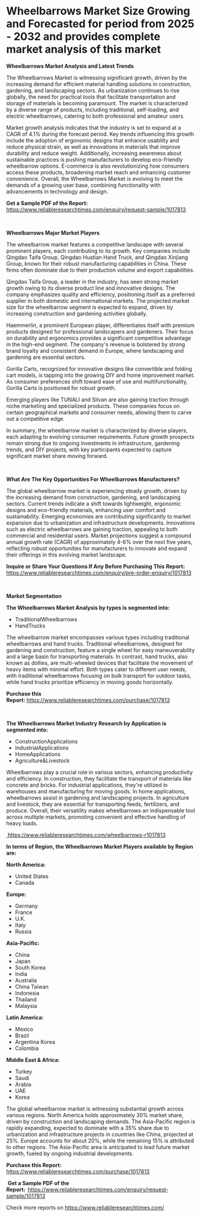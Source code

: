 <p><h1>Wheelbarrows Market Size Growing and Forecasted for period from 2025 - 2032 and provides complete market analysis of this market</h1></p><p><strong>Wheelbarrows Market Analysis and Latest Trends</strong></p>
<p><p>The Wheelbarrows Market is witnessing significant growth, driven by the increasing demand for efficient material handling solutions in construction, gardening, and landscaping sectors. As urbanization continues to rise globally, the need for practical tools that facilitate transportation and storage of materials is becoming paramount. The market is characterized by a diverse range of products, including traditional, self-loading, and electric wheelbarrows, catering to both professional and amateur users.</p><p>Market growth analysis indicates that the industry is set to expand at a CAGR of 4.1% during the forecast period. Key trends influencing this growth include the adoption of ergonomic designs that enhance usability and reduce physical strain, as well as innovations in materials that improve durability and reduce weight. Additionally, increasing awareness about sustainable practices is pushing manufacturers to develop eco-friendly wheelbarrow options. E-commerce is also revolutionizing how consumers access these products, broadening market reach and enhancing customer convenience. Overall, the Wheelbarrows Market is evolving to meet the demands of a growing user base, combining functionality with advancements in technology and design.</p></p>
<p><strong>Get a Sample PDF of the Report:&nbsp;</strong> <a href="https://www.reliableresearchtimes.com/enquiry/request-sample/1017813?utm_campaign=2479&utm_medium=2&utm_source=Github&utm_content=ia&utm_term=21022025&utm_id=wheelbarrows">https://www.reliableresearchtimes.com/enquiry/request-sample/1017813</a></p>
<p>&nbsp;</p>
<p><strong>Wheelbarrows Major Market Players</strong></p>
<p><p>The wheelbarrow market features a competitive landscape with several prominent players, each contributing to its growth. Key companies include Qingdao Taifa Group, Qingdao Huatian Hand Truck, and Qingdao Xinjiang Group, known for their robust manufacturing capabilities in China. These firms often dominate due to their production volume and export capabilities.</p><p>Qingdao Taifa Group, a leader in the industry, has seen strong market growth owing to its diverse product line and innovative designs. The company emphasizes quality and efficiency, positioning itself as a preferred supplier in both domestic and international markets. The projected market size for the wheelbarrow segment is expected to expand, driven by increasing construction and gardening activities globally. </p><p>Haemmerlin, a prominent European player, differentiates itself with premium products designed for professional landscapers and gardeners. Their focus on durability and ergonomics provides a significant competitive advantage in the high-end segment. The company's revenue is bolstered by strong brand loyalty and consistent demand in Europe, where landscaping and gardening are essential sectors. </p><p>Gorilla Carts, recognized for innovative designs like convertible and folding cart models, is tapping into the growing DIY and home improvement market. As consumer preferences shift toward ease of use and multifunctionality, Gorilla Carts is positioned for robust growth. </p><p>Emerging players like TUNALI and Silvan are also gaining traction through niche marketing and specialized products. These companies focus on certain geographical markets and consumer needs, allowing them to carve out a competitive edge.</p><p>In summary, the wheelbarrow market is characterized by diverse players, each adapting to evolving consumer requirements. Future growth prospects remain strong due to ongoing investments in infrastructure, gardening trends, and DIY projects, with key participants expected to capture significant market share moving forward.</p></p>
<p>&nbsp;</p>
<p><strong>What Are The Key Opportunities For Wheelbarrows Manufacturers?</strong></p>
<p><p>The global wheelbarrow market is experiencing steady growth, driven by the increasing demand from construction, gardening, and landscaping sectors. Current trends indicate a shift towards lightweight, ergonomic designs and eco-friendly materials, enhancing user comfort and sustainability. Emerging economies are contributing significantly to market expansion due to urbanization and infrastructure developments. Innovations such as electric wheelbarrows are gaining traction, appealing to both commercial and residential users. Market projections suggest a compound annual growth rate (CAGR) of approximately 4-6% over the next five years, reflecting robust opportunities for manufacturers to innovate and expand their offerings in this evolving market landscape.</p></p>
<p><strong>Inquire or Share Your Questions If Any Before Purchasing This Report:</strong> <a href="https://www.reliableresearchtimes.com/enquiry/pre-order-enquiry/1017813?utm_campaign=2479&utm_medium=2&utm_source=Github&utm_content=ia&utm_term=21022025&utm_id=wheelbarrows">https://www.reliableresearchtimes.com/enquiry/pre-order-enquiry/1017813</a></p>
<p>&nbsp;</p>
<p><strong>Market Segmentation</strong></p>
<p><strong>The Wheelbarrows Market Analysis by types is segmented into:</strong></p>
<p><ul><li>TraditionalWheelbarrows</li><li>HandTrucks</li></ul></p>
<p><p>The wheelbarrow market encompasses various types including traditional wheelbarrows and hand trucks. Traditional wheelbarrows, designed for gardening and construction, feature a single wheel for easy maneuverability and a large basin for transporting materials. In contrast, hand trucks, also known as dollies, are multi-wheeled devices that facilitate the movement of heavy items with minimal effort. Both types cater to different user needs, with traditional wheelbarrows focusing on bulk transport for outdoor tasks, while hand trucks prioritize efficiency in moving goods horizontally.</p></p>
<p><strong>Purchase this Report:&nbsp;</strong><a href="https://www.reliableresearchtimes.com/purchase/1017813?utm_campaign=2479&utm_medium=2&utm_source=Github&utm_content=ia&utm_term=21022025&utm_id=wheelbarrows">https://www.reliableresearchtimes.com/purchase/1017813</a></p>
<p>&nbsp;</p>
<p><strong>The Wheelbarrows Market Industry Research by Application is segmented into:</strong></p>
<p><ul><li>ConstructionApplications</li><li>IndustrialApplications</li><li>HomeApplications</li><li>Agriculture&Livestock</li></ul></p>
<p><p>Wheelbarrows play a crucial role in various sectors, enhancing productivity and efficiency. In construction, they facilitate the transport of materials like concrete and bricks. For industrial applications, they're utilized in warehouses and manufacturing for moving goods. In home applications, wheelbarrows assist in gardening and landscaping projects. In agriculture and livestock, they are essential for transporting feeds, fertilizers, and produce. Overall, their versatility makes wheelbarrows an indispensable tool across multiple markets, promoting convenient and effective handling of heavy loads.</p></p>
<p><a href="https://www.reliableresearchtimes.com/wheelbarrows-r1017813?utm_campaign=2479&utm_medium=2&utm_source=Github&utm_content=ia&utm_term=21022025&utm_id=wheelbarrows">&nbsp;https://www.reliableresearchtimes.com/wheelbarrows-r1017813</a></p>
<p><strong>In terms of Region, the Wheelbarrows Market Players available by Region are:</strong></p>
<p>
    <p> <strong> North America: </strong>
        <ul>
            <li>United States</li>
            <li>Canada</li>
        </ul>
        </p> 
    <p> <strong> Europe: </strong>
        <ul>
            <li>Germany</li>
            <li>France</li>
            <li>U.K.</li>
            <li>Italy</li>
            <li>Russia</li>
        </ul>
        </p> 
    <p> <strong> Asia-Pacific: </strong>
        <ul>
            <li>China</li>
            <li>Japan</li>
            <li>South Korea</li>
            <li>India</li>
            <li>Australia</li>
            <li>China Taiwan</li>
            <li>Indonesia</li>
            <li>Thailand</li>
            <li>Malaysia</li>
        </ul>
        </p> 
    <p> <strong> Latin America: </strong>
        <ul>
            <li>Mexico</li>
            <li>Brazil</li>
            <li>Argentina Korea</li>
            <li>Colombia</li>
        </ul>
        </p> 
    <p> <strong> Middle East & Africa: </strong>
        <ul>
            <li>Turkey</li>
            <li>Saudi</li>
            <li>Arabia</li>
            <li>UAE</li>
            <li>Korea</li>
        </ul>
    </p>
    </p>
<p><p>The global wheelbarrow market is witnessing substantial growth across various regions. North America holds approximately 30% market share, driven by construction and landscaping demands. The Asia-Pacific region is rapidly expanding, expected to dominate with a 35% share due to urbanization and infrastructure projects in countries like China, projected at 25%. Europe accounts for about 20%, while the remaining 15% is attributed to other regions. The Asia-Pacific area is anticipated to lead future market growth, fueled by ongoing industrial developments.</p></p>
<p><strong>Purchase this Report: </strong><a href="https://www.reliableresearchtimes.com/purchase/1017813?utm_campaign=2479&utm_medium=2&utm_source=Github&utm_content=ia&utm_term=21022025&utm_id=wheelbarrows">https://www.reliableresearchtimes.com/purchase/1017813</a></p>
<p>&nbsp;<strong>Get a Sample PDF of the Report:&nbsp;&nbsp;</strong><a href="https://www.reliableresearchtimes.com/enquiry/request-sample/1017813?utm_campaign=2479&utm_medium=2&utm_source=Github&utm_content=ia&utm_term=21022025&utm_id=wheelbarrows">https://www.reliableresearchtimes.com/enquiry/request-sample/1017813</a></p>
<p><strong></strong></p>
<p>Check more reports on <a href="https://www.reliableresearchtimes.com/?utm_campaign=2479&utm_medium=2&utm_source=Github&utm_content=ia&utm_term=21022025&utm_id=wheelbarrows">https://www.reliableresearchtimes.com/</a></p>